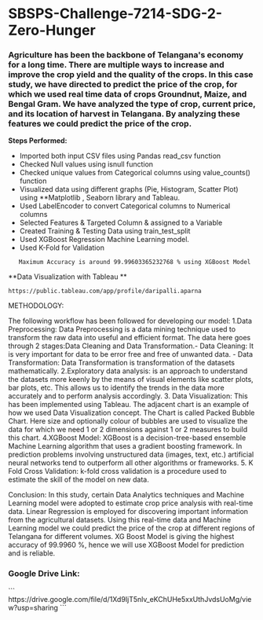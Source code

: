 # SBSPS-Challenge-7214-SDG-2-Zero-Hunger

<h3>Agriculture has been the backbone of Telangana's economy for a long time. There are multiple ways to increase and improve the crop yield and the quality of the crops. In this case study, we have directed to predict the price of the crop, for which we used real time data of crops Groundnut, Maize, and Bengal Gram. We have analyzed the type of crop, current price, and its location of harvest in Telangana. By analyzing these features we could predict the price of the crop.</h3>

**Steps Performed:**

- Imported both input CSV files using Pandas read_csv function
- Checked Null values using isnull function
- Checked unique values from Categorical columns using value_counts() function
- Visualized data using different graphs (Pie, Histogram, Scatter Plot) using **Matplotlib , Seaborn library and Tableau.
- Used LabelEncoder to convert Categorical columns to Numerical columns
- Selected Features & Targeted Column & assigned to a Variable
- Created Training & Testing Data using train_test_split
- Used XGBoost Regression Machine Learning model. 
- Used K-Fold for Validation
```
   Maximum Accuracy is around 99.99603365232768 % using XGBoost Model
```
**Data Visualization with Tableau **
```
https://public.tableau.com/app/profile/daripalli.aparna
```

METHODOLOGY: 

The following workflow has been followed for developing our model:
1.Data Preprocessing:  Data Preprocessing is a data mining technique used to transform the raw data into useful and efficient format. The data here goes through 2 stages:Data Cleaning and Data Transformation.- Data Cleaning: It is very important for data to be error free and free of unwanted data. - Data Transformation: Data Transformation is transformation of the datasets mathematically.
2.Exploratory data analysis:  is an approach to understand the datasets more keenly by the means of visual elements like scatter plots, bar plots, etc. This allows us to identify the trends in the data more accurately and to perform analysis accordingly. 
3. Data Visualization: This has been implemented using Tableau. The adjacent chart is an example of how we used Data Visualization concept. The Chart is called Packed Bubble Chart. Here size and optionally colour of bubbles are used to visualize the data for which we need 1 or 2 dimensions against 1 or 2 measures to build this chart. 4.XGBoost Model:  XGBoost is a decision-tree-based ensemble Machine Learning algorithm that uses a gradient boosting framework. In prediction problems involving unstructured data (images, text, etc.) artificial neural networks tend to outperform all other algorithms or frameworks.
 5. K Fold Cross Validation: k-fold cross validation is a procedure used to estimate the skill of the model on new data.

Conclusion: In this study, certain Data Analytics techniques and Machine Learning model were adopted to estimate crop price analysis with real-time data. Linear Regression is employed for discovering important information from the agricultural datasets. Using this real-time data and Machine Learning model we could predict the price of the crop at different regions of Telangana for different volumes. XG Boost Model is giving the highest accuracy of 99.9960 %, hence we will use XGBoost Model for prediction and is reliable.

<h3>Google Drive Link:</h3>
```
https://drive.google.com/file/d/1Xd9IjT5nlv_eKChUHe5xxUthJvdsUoMg/view?usp=sharing
```

